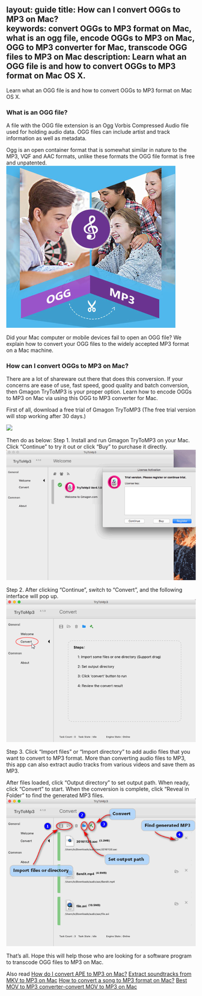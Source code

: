 layout: guide
title: How can I convert OGGs to MP3 on Mac?     
keywords: convert OGGs to MP3 format on Mac, what is an ogg file, encode OGGs to MP3 on Mac, OGG to MP3 converter for Mac, transcode OGG files to MP3 on Mac 
description: Learn what an OGG file is and how to convert OGGs to MP3 format on Mac OS X. 
---
Learn what an OGG file is and how to convert OGGs to MP3 format on Mac OS X. 

### What is an OGG file? 
A file with the OGG file extension is an Ogg Vorbis Compressed Audio file used for holding audio data. OGG files can include artist and track information as well as metadata.

Ogg is an open container format that is somewhat similar in nature to the MP3, VQF and AAC formats, unlike these formats the OGG file format is free and unpatented.
![](../img/ogg-to-mp3-converter.jpg)

Did your Mac computer or mobile devices fail to open an OGG file? We explain how to convert your OGG files to the widely accepted MP3 format on a Mac machine. 

### How can I convert OGGs to MP3 on Mac? 
There are a lot of shareware out there that does this conversion. If your concerns are ease of use, fast speed, good quality and batch conversion, then Gmagon TryToMP3 is your proper option. Learn how to encode OGGs to MP3 on Mac via using this OGG to MP3 converter for Mac. 

First of all, download a free trial of Gmagon TryToMP3 (The free trial version will stop working after 30 days.)

<a href="https://gmagon.com/products/store/trytomp3/" target="_blank"> <img src="https://gmagon.com/asset/images/free-download.png"/></a>

Then do as below: 
Step 1. Install and run Gmagon TryToMP3 on your Mac. Click “Continue” to try it out or click “Buy” to purchase it directly.  
![](../img/continue.png)

Step 2. After clicking “Continue”, switch to “Convert”, and the following interface will pop up. 
![](../img/convert.png)

Step 3. Click “Import files” or “Import directory” to add audio files that you want to convert to MP3 format. More than converting audio files to MP3, this app can also extract audio tracks from various videos and save them as MP3. 

After files loaded, click “Output directory” to set output path. When ready, click “Convert” to start. When the conversion is complete, click “Reveal in Folder” to find the generated MP3 files.  
![](../img/steps.png)

That’s all. Hope this will help those who are looking for a software program to transcode OGG files to MP3 on Mac. 

Also read
<a href="https://gmagon.com/guide/trytomp3/convert-ape-to-mp3-mac.html" target="_blank" >How do I convert APE to MP3 on Mac?</a>
<a href="https://gmagon.com/guide/trytomp3/extract-mkv-audio-to-mp3-mac.html" target="_blank" >Extract soundtracks from MKV to MP3 on Mac</a>
<a href="https://gmagon.com/guide/trytomp3/convert-audio-to-mp3-mac.html" target="_blank" >How to convert a song to MP3 format on Mac?</a>
<a href="https://gmagon.com/guide/trytomp3/best-mov-to-mp3-converter.html" target="_blank" >Best MOV to MP3 converter-convert MOV to MP3 on Mac</a>